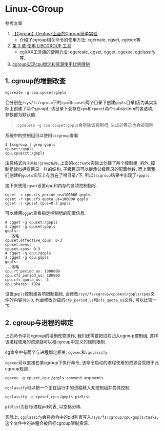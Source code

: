 # Linux-CGroup

参考文章

1. [【Cgroup】Centos7上面的Cgroup简单实验](https://www.cnblogs.com/easton-wang/p/7656205.html)
    - 介绍了cgroup相关命令的使用方法: cgcreate, cgset, cgexec等.
2. [第 3 章 使用 LIBCGROUP 工具](https://access.redhat.com/documentation/zh-cn/red_hat_enterprise_linux/7/html/resource_management_guide/chap-using_libcgroup_tools)
    - cgXXX工具族的使用方法: cgcreate, cgset, cgget, cgexec, cgclassify等.
3. [cgroup实现cpu绑定和资源使用比例限制](https://blog.51cto.com/emulator/1945735)

## 1. cgroup的增删改查

```
cgcreate -g cpu,cpuset:gopls
```

会分别在`/sys/fs/cgroup`下的`cpu`和`cpuset`两个目录下创建`gopls`目录(因为其实实际上创建了两个group), 该目录下会存在`cpu`和`cpuset`两个subsystem的各选项, 参数都为默认值.

> `cgdelete -g cpu,cpuset:gopls`会删除该控制组, 生成的目录也会被删除.

系统中的控制组可以使用`lscgroup`查看

```
$ lscgroup | grep gopls
cpuset:/gopls
cpu,cpuacct:/gopls
```

注意格式为`子系统:group名称`, 上面的`cgcreate`实际上创建了两个控制组. 另外, 控制组貌似拥有目录一样的结构, 子级目录可以继承父级目录的配置参数, 而上面我们创建的`gopls`实际上存放在了根目录`/`下, 所以`lscgroup`结果中出现了`/gopls`.

接下来使用`cgset`设置cpu和内存的各项控制指标.

```
cgset -r cpu.cfs_period_us=100000 gopls
cgset -r cpu.cfs_quota_us=100000 gopls
cgset -r cpuset.cpus=0-3 gopls
```

可以使用`cgget`查看指定控制组的配置信息.

```
# cgget -g cpuset:/gopls
$ cgget -g cpuset:gopls
gopls:
...省略
cpuset.effective_cpus: 0-3
cpuset.mems:
cpuset.cpus: 0-3
# cgget -g cpu:/gopls
$ cgget -g cpu:gopls
gopls:
...省略
cpu.rt_period_us: 1000000
cpu.cfs_period_us: 100000
cpu.cfs_quota_us: -1
cpu.shares: 1024
```

设置`gopls`控制组各项限制指标, 会修改`/sys/fs/cgroup/cpusest/gopls/cpus`文件的内容为`0-3`, 也会修改对应的`cfs_period_us`和`cfs_quota_us`文件, 可以比较一下.

## 2. cgroup与进程的绑定

上述命令中对cgroup的增删改查操作, 我们还需要把进程归入cgroup控制组, 这样该进程使用的资源就可以被cgroup中定义的规则限制.

cg命令中有两个与进程绑定相关: `cgexec`和`cgclassify`

`cgexec`可以直接在某cgroup下执行命令, 该命令启动的进程使用的资源会受限于此cgroup规则.

```
cgexec -g cpuset,cpu:/gopls command arguments
```

`cgclassify`可以把一个正在运行中的进程移入某控制组并受其控制.

```
cgclassify -g cpuset,cpu:/gopls pidlist
```

`pidlist`为目标进程pid列表, 以空格分隔.

实际上, `cgclassify`会将命令中的pid列表写入`/sys/fs/cgroup/cpu/gopls/tasks`, 这个文件中的进程会被目标cgroup限制资源.
